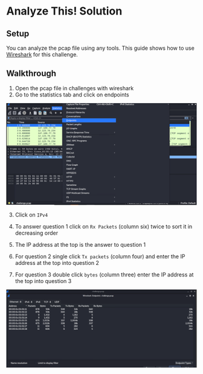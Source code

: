 # Analyze This! Solution

## Setup

You can analyze the pcap file using any tools. This guide shows how to use [Wireshark](https://www.wireshark.org/download.html) for this challenge.

## Walkthrough 

1. Open the pcap file in challenges with wireshark
2. Go to the statistics tab and click on endpoints

<img src = "./screenshots/Wireshark-statistics.png">

3. Click on `IPv4`
4. To answer question 1 click on `Rx Packets` (column six) twice to sort it in decreasing order

5. The IP address at the top is the answer to question 1
6. For question 2 single click `Tx packets` (column four) and enter the IP address at the top into question 2 


7. For question 3 double click `bytes` (column three) enter the IP address at the top into question 3

<img src = "./screenshots/Wireshark-endpoint.png">


